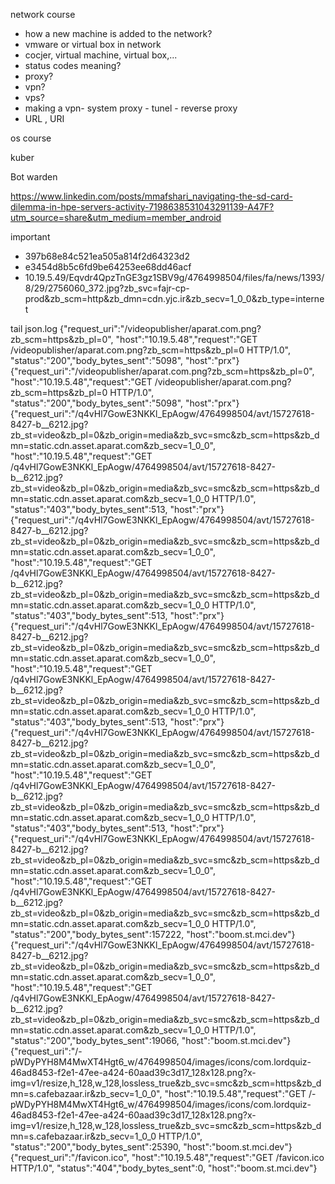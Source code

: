network course
- how a new machine is added to the network? 
- vmware or virtual box in network
- cocjer, virtual machine, virtual box,...
- status codes meaning? 
- proxy?
- vpn?
- vps?
- making a vpn- system proxy - tunel - reverse proxy
- URL , URI

os course

kuber

Bot warden

https://www.linkedin.com/posts/mmafshari_navigating-the-sd-card-dilemma-in-hpe-servers-activity-7198638531043291139-A47F?utm_source=share&utm_medium=member_android


important

- 397b68e84c521ea505a814f2d64323d2
- e3454d8b5c6fd9be64253ee68dd46acf
- 10.19.5.49/Eqvdr4QpzTnGE3gz1SBV9g/4764998504/files/fa/news/1393/8/29/2756060_372.jpg?zb_svc=fajr-cp-prod&zb_scm=http&zb_dmn=cdn.yjc.ir&zb_secv=1_0_0&zb_type=internet



tail json.log
{"request_uri":"/videopublisher/aparat.com.png?zb_scm=https&zb_pl=0", "host":"10.19.5.48","request":"GET /videopublisher/aparat.com.png?zb_scm=https&zb_pl=0 HTTP/1.0", "status":"200","body_bytes_sent":"5098", "host":"prx"}
{"request_uri":"/videopublisher/aparat.com.png?zb_scm=https&zb_pl=0", "host":"10.19.5.48","request":"GET /videopublisher/aparat.com.png?zb_scm=https&zb_pl=0 HTTP/1.0", "status":"200","body_bytes_sent":"5098", "host":"prx"}
{"request_uri":"/q4vHl7GowE3NKKl_EpAogw/4764998504/avt/15727618-8427-b__6212.jpg?zb_st=video&zb_pl=0&zb_origin=media&zb_svc=smc&zb_scm=https&zb_dmn=static.cdn.asset.aparat.com&zb_secv=1_0_0", "host":"10.19.5.48","request":"GET /q4vHl7GowE3NKKl_EpAogw/4764998504/avt/15727618-8427-b__6212.jpg?zb_st=video&zb_pl=0&zb_origin=media&zb_svc=smc&zb_scm=https&zb_dmn=static.cdn.asset.aparat.com&zb_secv=1_0_0 HTTP/1.0", "status":"403","body_bytes_sent":513, "host":"prx"}
{"request_uri":"/q4vHl7GowE3NKKl_EpAogw/4764998504/avt/15727618-8427-b__6212.jpg?zb_st=video&zb_pl=0&zb_origin=media&zb_svc=smc&zb_scm=https&zb_dmn=static.cdn.asset.aparat.com&zb_secv=1_0_0", "host":"10.19.5.48","request":"GET /q4vHl7GowE3NKKl_EpAogw/4764998504/avt/15727618-8427-b__6212.jpg?zb_st=video&zb_pl=0&zb_origin=media&zb_svc=smc&zb_scm=https&zb_dmn=static.cdn.asset.aparat.com&zb_secv=1_0_0 HTTP/1.0", "status":"403","body_bytes_sent":513, "host":"prx"}
{"request_uri":"/q4vHl7GowE3NKKl_EpAogw/4764998504/avt/15727618-8427-b__6212.jpg?zb_st=video&zb_pl=0&zb_origin=media&zb_svc=smc&zb_scm=https&zb_dmn=static.cdn.asset.aparat.com&zb_secv=1_0_0", "host":"10.19.5.48","request":"GET /q4vHl7GowE3NKKl_EpAogw/4764998504/avt/15727618-8427-b__6212.jpg?zb_st=video&zb_pl=0&zb_origin=media&zb_svc=smc&zb_scm=https&zb_dmn=static.cdn.asset.aparat.com&zb_secv=1_0_0 HTTP/1.0", "status":"403","body_bytes_sent":513, "host":"prx"}
{"request_uri":"/q4vHl7GowE3NKKl_EpAogw/4764998504/avt/15727618-8427-b__6212.jpg?zb_st=video&zb_pl=0&zb_origin=media&zb_svc=smc&zb_scm=https&zb_dmn=static.cdn.asset.aparat.com&zb_secv=1_0_0", "host":"10.19.5.48","request":"GET /q4vHl7GowE3NKKl_EpAogw/4764998504/avt/15727618-8427-b__6212.jpg?zb_st=video&zb_pl=0&zb_origin=media&zb_svc=smc&zb_scm=https&zb_dmn=static.cdn.asset.aparat.com&zb_secv=1_0_0 HTTP/1.0", "status":"403","body_bytes_sent":513, "host":"prx"}
{"request_uri":"/q4vHl7GowE3NKKl_EpAogw/4764998504/avt/15727618-8427-b__6212.jpg?zb_st=video&zb_pl=0&zb_origin=media&zb_svc=smc&zb_scm=https&zb_dmn=static.cdn.asset.aparat.com&zb_secv=1_0_0", "host":"10.19.5.48","request":"GET /q4vHl7GowE3NKKl_EpAogw/4764998504/avt/15727618-8427-b__6212.jpg?zb_st=video&zb_pl=0&zb_origin=media&zb_svc=smc&zb_scm=https&zb_dmn=static.cdn.asset.aparat.com&zb_secv=1_0_0 HTTP/1.0", "status":"200","body_bytes_sent":157222, "host":"boom.st.mci.dev"}
{"request_uri":"/q4vHl7GowE3NKKl_EpAogw/4764998504/avt/15727618-8427-b__6212.jpg?zb_st=video&zb_pl=0&zb_origin=media&zb_svc=smc&zb_scm=https&zb_dmn=static.cdn.asset.aparat.com&zb_secv=1_0_0", "host":"10.19.5.48","request":"GET /q4vHl7GowE3NKKl_EpAogw/4764998504/avt/15727618-8427-b__6212.jpg?zb_st=video&zb_pl=0&zb_origin=media&zb_svc=smc&zb_scm=https&zb_dmn=static.cdn.asset.aparat.com&zb_secv=1_0_0 HTTP/1.0", "status":"200","body_bytes_sent":19066, "host":"boom.st.mci.dev"}
{"request_uri":"/-pWDyPYH8M4MwXT4Hgt6_w/4764998504/images/icons/com.lordquiz-46ad8453-f2e1-47ee-a424-60aad39c3d17_128x128.png?x-img=v1/resize,h_128,w_128,lossless_true&zb_svc=smc&zb_scm=https&zb_dmn=s.cafebazaar.ir&zb_secv=1_0_0", "host":"10.19.5.48","request":"GET /-pWDyPYH8M4MwXT4Hgt6_w/4764998504/images/icons/com.lordquiz-46ad8453-f2e1-47ee-a424-60aad39c3d17_128x128.png?x-img=v1/resize,h_128,w_128,lossless_true&zb_svc=smc&zb_scm=https&zb_dmn=s.cafebazaar.ir&zb_secv=1_0_0 HTTP/1.0", "status":"200","body_bytes_sent":25390, "host":"boom.st.mci.dev"}
{"request_uri":"/favicon.ico", "host":"10.19.5.48","request":"GET /favicon.ico HTTP/1.0", "status":"404","body_bytes_sent":0, "host":"boom.st.mci.dev"}

